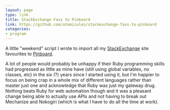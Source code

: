 ```yaml
---
layout: page
type: link
title: StackExchange Favs to Pinboard
link: https://github.com/atomicules/stackexchange-favs-to-pinboard 
categories: 
- program
---
```

A little "weekend" script I wrote to import all my [StackExchange](http://stackexchange.com/) site favourites to [Pinboard](http://pinboard.in/).

A lot of people would probably be unhappy if their Ruby programming skills had progressed as little as mine have (still using global variables, no classes, etc) in the six (?) years since I started using it, but I'm happier to focus on being crap in a whole mix of different languages rather than master just one and acknowledge that Ruby was just my gateway drug. Nothing beats Ruby for web automation though and it was a pleasant change being able to actually use APIs and not having to break out Mechanize and Nokogiri (which is what I have to do all the time at work). 
